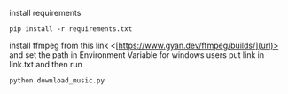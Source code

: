 install requirements
```
pip install -r requirements.txt
```
install ffmpeg from this link <[https://www.gyan.dev/ffmpeg/builds/](url)>
and set the path in Environment Variable for windows users
put link in link.txt and then run 
```
python download_music.py
```
